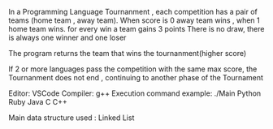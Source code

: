 In a Programming Language Tournanment , each competition has a pair of teams (home team , away team).
When score is 0  away team wins , when 1 home team wins.
for every win a team gains 3 points
There is no draw, there is always one winner and one loser

The program returns the team  that wins the tournanment(higher score)

If 2 or more languages pass the competition with the same max score,
the Tournanment does not end , continuing to another phase of the Tournament

Editor: VSCode
Compiler: g++
Execution command example: ./Main Python Ruby Java C C++

Main data structure used : Linked List
